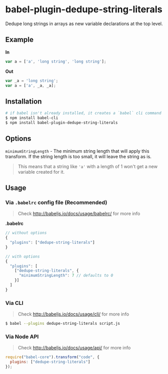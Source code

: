 # babel-plugin-dedupe-string-literals

Dedupe long strings in arrays as new variable declarations at the top level.

## Example

**In**

```js
var a = ['a', 'long string', 'long string'];
```

**Out**

```js
var _a = 'long string';
var a = ['a', _a, _a];
```

## Installation

```sh
# if babel isn't already installed, it creates a `babel` cli command
$ npm install babel-cli
$ npm install babel-plugin-dedupe-string-literals
```

## Options

`minimumStringLength` - The minimum string length that will apply this transform. If the string length is too small, it will leave the string as is.

> This means that a string like `'a'` with a length of 1 won't get a new variable created for it.

## Usage

### Via `.babelrc` config file (Recommended)

> Check http://babeljs.io/docs/usage/babelrc/ for more info

**.babelrc**

```js
// without options
{
  "plugins": ["dedupe-string-literals"]
}

// with options
{
  "plugins": [
    ["dedupe-string-literals", {
      "minimumStringLength": 7 // defaults to 0
    }]
  ]
}
```

### Via CLI

> Check http://babeljs.io/docs/usage/cli/ for more info

```sh
$ babel --plugins dedupe-string-literals script.js
```

### Via Node API

> Check http://babeljs.io/docs/usage/api/ for more info

```javascript
require("babel-core").transform("code", {
  plugins: ["dedupe-string-literals"]
});
```
